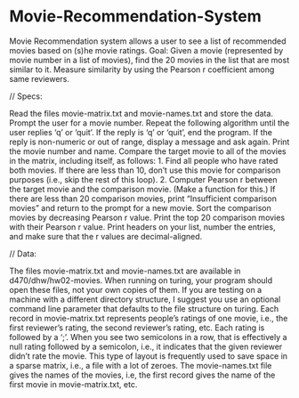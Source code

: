 # Movie-Recommendation-System
Movie Recommendation system allows a user to see a list of recommended movies based on (s)he movie ratings.
Goal:
Given a movie (represented by movie number in a list of movies), find the 20 movies in the list that are most similar to it. Measure similarity by using the Pearson r coefficient among same reviewers.

// Specs:

Read the files movie-matrix.txt and movie-names.txt and store the data.
Prompt the user for a movie number. Repeat the following algorithm until the user replies ‘q’ or ‘quit’.
If the reply is ‘q’ or ‘quit’, end the program.
If the reply is non-numeric or out of range, display a message and ask again.
Print the movie number and name.
Compare the target movie to all of the movies in the matrix, including itself, as follows:
	1.	Find all people who have rated both movies. If there are less than 10, don’t use this movie for comparison purposes (i.e., skip the rest of this loop).
	2.	Computer Pearson r between the target movie and the comparison movie. (Make a function for this.)
If there are less than 20 comparison movies, print “Insufficient comparison movies” and return to the prompt for a new movie.
Sort the comparison movies by decreasing Pearson r value.
Print the top 20 comparison movies with their Pearson r value. Print headers on your list, number the entries, and make sure that the r values are decimal-aligned.

// Data:

The files movie-matrix.txt and movie-names.txt are available in d470/dhw/hw02-movies. When running on turing, your program should open these files, not your own copies of them. If you are testing on a machine with a different directory structure, I suggest you use an optional command line parameter that defaults to the file structure on turing.
Each record in movie-matrix.txt represents people’s ratings of one movie, i.e., the first reviewer’s rating, the second reviewer’s rating, etc. Each rating is followed by a ‘;’. When you see two semicolons in a row, that is effectively a null rating followed by a semicolon, i.e., it indicates that the given reviewer didn’t rate the movie. This type of layout is frequently used to save space in a sparse matrix, i.e., a file with a lot of zeroes.
The movie-names.txt file gives the names of the movies, i.e, the first record gives the name of the first movie in movie-matrix.txt, etc.
